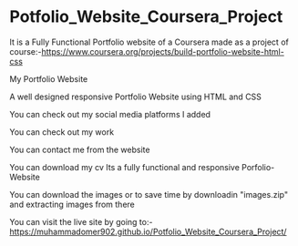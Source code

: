 # Potfolio_Website_Coursera_Project

It is a Fully Functional Portfolio website of a Coursera made as a project of course:-https://www.coursera.org/projects/build-portfolio-website-html-css

My Portfolio Website 

A well designed responsive Portfolio Website using HTML and CSS

You can check out my social media platforms I added

You can check out my work 

You can contact me from the website

You can download my cv Its a fully functional and responsive Porfolio-Website

You can download the images or to save time by downloadin "images.zip" and extracting images from there

You can visit the live site by going to:-https://muhammadomer902.github.io/Potfolio_Website_Coursera_Project/
